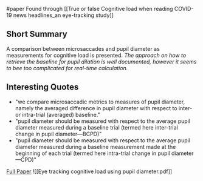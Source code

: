 #paper
Found through [[True or false Cognitive load when reading COVID-19 news headlines_an eye-tracking study]]

## Short Summary ##
A comparison between microsaccades and pupil diameter as measurements for cognitive load is presented.
*The approach on how to retrieve the baseline for pupil dilation is well documented, however it seems to bee too complicated for real-time calculation.*

## Interesting Quotes ##
-  "we compare microsaccadic metrics to measures of pupil diameter, namely the averaged difference in pupil diameter with respect to inter- or intra-trial (averaged) baseline."
- "pupil diameter should be measured with respect to the average pupil diameter measured during a baseline trial (termed here inter-trial change in pupil diameter—BCPD)"
- "pupil diameter should be measured with respect to the average pupil diameter measured during a baseline measurement made at the beginning of each trial (termed here intra-trial change in pupil diameter—CPD)"

[Full Paper](https://pdfs.semanticscholar.org/5ee7/d0e7dd42d2eb07b27fc6a86b8f14c2092625.pdf) ![[Eye tracking cognitive load using pupil diameter.pdf]]